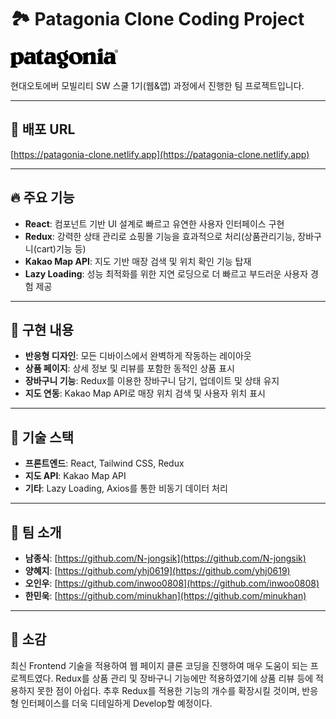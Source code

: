 # 🏞️ Patagonia Clone Coding Project

<img src="/src/assets/images/logo_patagonia.jpg"/>

현대오토에버 모빌리티 SW 스쿨 1기(웹&앱) 과정에서 진행한 팀 프로젝트입니다.

---

## 🔗 배포 URL

[https://patagonia-clone.netlify.app](https://patagonia-clone.netlify.app)

---

## 🔥 주요 기능

- **React**: 컴포넌트 기반 UI 설계로 빠르고 유연한 사용자 인터페이스 구현
- **Redux**: 강력한 상태 관리로 쇼핑몰 기능을 효과적으로 처리(상품관리기능, 장바구니(cart)기능 등)
- **Kakao Map API**: 지도 기반 매장 검색 및 위치 확인 기능 탑재
- **Lazy Loading**: 성능 최적화를 위한 지연 로딩으로 더 빠르고 부드러운 사용자 경험 제공

---

## 🎯 구현 내용

- **반응형 디자인**: 모든 디바이스에서 완벽하게 작동하는 레이아웃
- **상품 페이지**: 상세 정보 및 리뷰를 포함한 동적인 상품 표시
- **장바구니 기능**: Redux를 이용한 장바구니 담기, 업데이트 및 상태 유지
- **지도 연동**: Kakao Map API로 매장 위치 검색 및 사용자 위치 표시

---

## 🚀 기술 스택

- **프론트엔드**: React, Tailwind CSS, Redux
- **지도 API**: Kakao Map API
- **기타**: Lazy Loading, Axios를 통한 비동기 데이터 처리

---

## 🚀 팀 소개

- **남종식**: [https://github.com/N-jongsik](https://github.com/N-jongsik)
- **양혜지**: [https://github.com/yhj0619](https://github.com/yhj0619)
- **오인우**: [https://github.com/inwoo0808](https://github.com/inwoo0808)
- **한민욱**: [https://github.com/minukhan](https://github.com/minukhan)

---

## 🎤 소감

최신 Frontend 기술을 적용하여 웹 페이지 클론 코딩을 진행하여 매우 도움이 되는 프로젝트였다.
Redux를 상품 관리 및 장바구니 기능에만 적용하였기에 상품 리뷰 등에 적용하지 못한 점이 아쉽다.
추후 Redux를 적용한 기능의 개수를 확장시킬 것이며, 반응형 인터페이스를 더욱 디테일하게 Develop할 예정이다.
